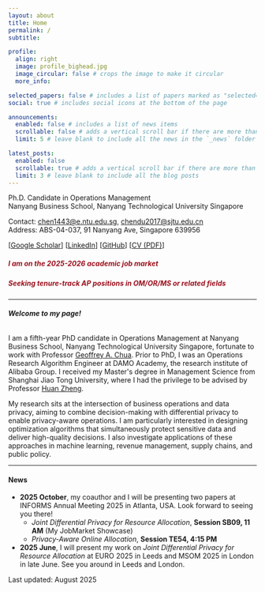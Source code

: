 ```yaml
---
layout: about
title: Home
permalink: /
subtitle:

profile:
  align: right
  image: profile_bighead.jpg
  image_circular: false # crops the image to make it circular
  more_info: 

selected_papers: false # includes a list of papers marked as "selected={true}"
social: true # includes social icons at the bottom of the page

announcements:
  enabled: false # includes a list of news items
  scrollable: false # adds a vertical scroll bar if there are more than 3 news items
  limit: 5 # leave blank to include all the news in the `_news` folder

latest_posts:
  enabled: false
  scrollable: true # adds a vertical scroll bar if there are more than 3 new posts items
  limit: 3 # leave blank to include all the blog posts
---
```

Ph.D. Candidate in Operations Management    
Nanyang Business School, Nanyang Technological University Singapore

Contact: <chen1443@e.ntu.edu.sg>, <chendu2017@sjtu.edu.cn>    
Address: ABS-04-037, 91 Nanyang Ave, Singapore 639956


[[Google Scholar](https://scholar.google.com/citations?user=QBpHArYAAAAJ&hl=en)] [[LinkedIn](https://www.linkedin.com/in/du-chen-1157bb1b0/)] [[GitHub](https://github.com/chendu2017)] [[CV (PDF)](https://chendu2017.github.io/files/CV_DuCHEN_Aug2025.pdf)]


##### **<span style="color:#9B111E"> I am on the 2025-2026 academic job market </span>**
##### **<span style="color:#9B111E"> Seeking tenure-track AP positions in OM/OR/MS  or related fields </span>**

----------

###### **Welcome to my page!**      
I am a fifth-year PhD candidate in Operations Management at Nanyang Business School, Nanyang Technological University Singapore, fortunate to work with Professor [Geoffrey A. Chua](https://dr.ntu.edu.sg/cris/rp/rp00581). 
Prior to PhD, I was an Operations Research Algorithm Engineer at DAMO Academy, the research institute of Alibaba Group.
I received my Master's degree in Management Science from Shanghai Jiao Tong University, where I had the privilege to be advised by Professor [Huan Zheng](http://www.acem.sjtu.edu.cn/en/faculty/zhenghuan.html).


My research sits at the intersection of business operations and data privacy, aiming to combine decision-making with differential privacy to enable privacy-aware operations. I am particularly interested in designing optimization algorithms that simultaneously protect sensitive data and deliver high-quality decisions.
 I also investigate applications of these approaches in machine learning, revenue management, supply chains, and public policy.


---------

#### **News**  
- **2025 October**, my coauthor and I will be presenting two papers at INFORMS Annual Meeting 2025 in Atlanta, USA. Look forward to seeing you there!
  - _Joint Differential Privacy for Resource Allocation_, **Session SB09, 11 AM** (My JobMarket Showcase)
  - _Privacy-Aware Online Allocation_, **Session TE54, 4:15 PM**    
- **2025 June**, I will present my work on *Joint Differential Privacy for Resource Allocation* at EURO 2025 in Leeds and MSOM 2025 in London in late June. See you around in Leeds and London. 




Last updated: August 2025